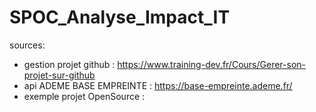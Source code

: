 # SPOC_Analyse_Impact_IT

sources: 

- gestion projet github : https://www.training-dev.fr/Cours/Gerer-son-projet-sur-github
- api ADEME BASE EMPREINTE : https://base-empreinte.ademe.fr/
- exemple projet OpenSource : 
